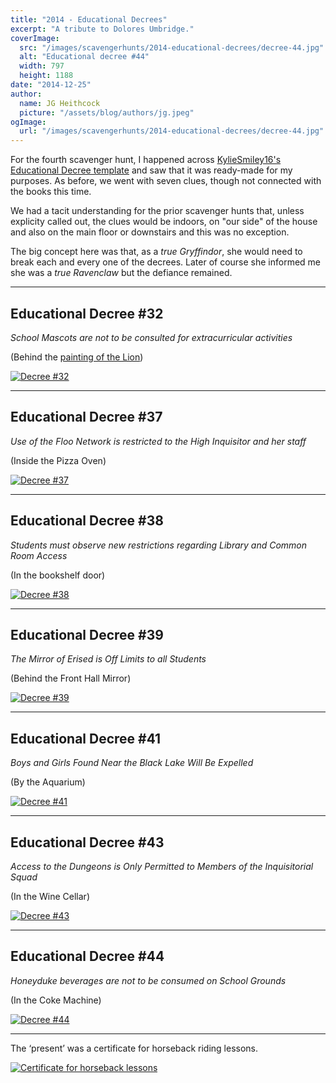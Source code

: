 ```yaml
---
title: "2014 - Educational Decrees"
excerpt: "A tribute to Dolores Umbridge."
coverImage:
  src: "/images/scavengerhunts/2014-educational-decrees/decree-44.jpg"
  alt: "Educational decree #44"
  width: 797
  height: 1188
date: "2014-12-25"
author:
  name: JG Heithcock
  picture: "/assets/blog/authors/jg.jpeg"
ogImage:
  url: "/images/scavengerhunts/2014-educational-decrees/decree-44.jpg"
---
```


For the fourth scavenger hunt, I happened across [KylieSmiley16's Educational Decree template](https://www.deviantart.com/kyliesmiley16/art/HP-Educational-Decree-Template-302224893) and saw that it was ready-made for my purposes. As before, we went with seven clues, though not connected with the books this time.

We had a tacit understanding for the prior scavenger hunts that, unless explicity called out, the clues would be indoors, on "our side" of the house and also on the main floor or downstairs and this was no exception.

The big concept here was that, as a _true Gryffindor_, she would need to break each and every one of the decrees. Later of course she informed me she was a _true Ravenclaw_ but the defiance remained.

<hr/>

## Educational Decree #32

_School Mascots are not to be consulted for extracurricular activities_

(Behind the [painting of the Lion](https://www.elsworthartworks.com/oil/past/italian_lion_waterspout.html))

<a href="/images/scavengerhunts/2014-educational-decrees/decree-32.jpg">
<img src="/images/scavengerhunts/2014-educational-decrees/decree-32.jpg" alt="Decree #32" class="mapBorder" />
</a>

<hr/>

## Educational Decree #37

_Use of the Floo Network is restricted to the High Inquisitor and her staff_

(Inside the Pizza Oven)

<a href="/images/scavengerhunts/2014-educational-decrees/decree-37.jpg">
<img src="/images/scavengerhunts/2014-educational-decrees/decree-37.jpg" alt="Decree #37" class="mapBorder" />
</a>

<hr/>

## Educational Decree #38

_Students must observe new restrictions regarding Library and Common Room Access_

(In the bookshelf door)

<a href="/images/scavengerhunts/2014-educational-decrees/decree-38.jpg">
<img src="/images/scavengerhunts/2014-educational-decrees/decree-38.jpg" alt="Decree #38" class="mapBorder" />
</a>

<hr/>

## Educational Decree #39

_The Mirror of Erised is Off Limits to all Students_

(Behind the Front Hall Mirror)

<a href="/images/scavengerhunts/2014-educational-decrees/decree-39.jpg">
<img src="/images/scavengerhunts/2014-educational-decrees/decree-39.jpg" alt="Decree #39" class="mapBorder" />
</a>

<hr/>

## Educational Decree #41

_Boys and Girls Found Near the Black Lake Will Be Expelled_

(By the Aquarium)

<a href="/images/scavengerhunts/2014-educational-decrees/decree-41.jpg">
<img src="/images/scavengerhunts/2014-educational-decrees/decree-41.jpg" alt="Decree #41" class="mapBorder" />
</a>

<hr/>

## Educational Decree #43

_Access to the Dungeons is Only Permitted to Members of the Inquisitorial Squad_

(In the Wine Cellar)

<a href="/images/scavengerhunts/2014-educational-decrees/decree-43.jpg">
<img src="/images/scavengerhunts/2014-educational-decrees/decree-43.jpg" alt="Decree #43" class="mapBorder" />
</a>

<hr/>

## Educational Decree #44

_Honeyduke beverages are not to be consumed on School Grounds_

(In the Coke Machine)

<a href="/images/scavengerhunts/2014-educational-decrees/decree-44.jpg">
<img src="/images/scavengerhunts/2014-educational-decrees/decree-44.jpg" alt="Decree #44" class="mapBorder" />
</a>

<hr />

The &lsquo;present&rsquo; was a certificate for horseback riding lessons.

<a href="/images/scavengerhunts/2014-educational-decrees/certificate.jpg">
<img src="/images/scavengerhunts/2014-educational-decrees/certificate.jpg" alt="Certificate for horseback lessons" class="mapBorder" />
</a>

